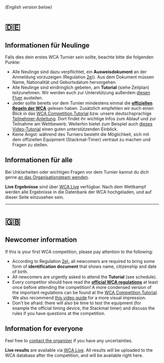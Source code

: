 *(English version below)*

# 🇩🇪

## Informationen für Neulinge
Falls dies dein erstes WCA Turnier sein sollte, beachte bitte die folgenden Punkte:

- Alle Neulinge sind dazu verpflichtet, ein **Ausweisdokument** an der Anmeldung vorzuzeigen (Regulation [2e](https://www.worldcubeassociation.org/regulations/#2e))). Aus dem Dokument müssen Name, Nationalität und Geburtsdatum hervorgehen.
- Alle Neulinge sind eindringlich gebeten, am **Tutorial** (siehe Zeitplan) teilzunehmen. Wir werden euch zur Unterstützung außerdem [diesen Flyer](https://drive.google.com/file/d/1NVO-icO_VEObBvKCGAN-gZo-HXHXEMqY/view?usp=sharing) austeilen.
- Jeder sollte bereits vor dem Turnier mindestens einmal die **[offiziellen Regeln der WCA](https://www.worldcubeassociation.org/regulations/translations/german/)** gelesen haben. Zusätzlich empfehlen wir euch einen Blick in das [WCA Competition Tutorial](https://documents.worldcubeassociation.org/edudoc/competitor-tutorial/tutorial.pdf) bzw. unsere deutschsprachige [Teilnehmer-Anleitung](https://www.germancubeassociation.de/anleitungen/). Dort findet ihr wichtige Infos zum Ablauf und zur Teilnahme am Wettbewerb. Weiterhin bietet zum Beispiel auch [dieses Video-Tutorial](https://www.youtube.com/watch?v=dPL3eV-A0ww) einen guten unterstützenden Einblick.
- Keine Angst: während des Turniers besteht die Möglichkeit, sich mit dem offiziellen Equipment (Stackmat-Timer) vertraut zu machen und Fragen zu stellen.

## Informationen für alle
Bei Unklarheiten oder wichtigen Fragen vor dem Turnier kannst du dich gerne [an das Organisationsteam wenden](mailto:rlp-open@googlegroups.com).

**Live Ergebnisse** sind über [WCA Live](https://live.worldcubeassociation.org/) verfügbar. Nach dem Wettkampf werden alle Ergebnisse in die Datenbank der WCA hochgeladen, und auf dieser Seite einzusehen sein.

---

# 🇬🇧

## Newcomer information
If this is your first WCA competition, please pay attention to the following:

- According to Regulation [2e)](https://www.worldcubeassociation.org/regulations/#2e), all newcomers are required to bring some form of **identification document** that shows name, citizenship and date of birth.
- All newcomers are urgently asked to attend the **Tutorial** (see schedule).
- Every competitor should have read the **[official WCA regulations](https://www.worldcubeassociation.org/regulations)** at least once before attending the competition! A more condensed version of the important regulations can be found at the [WCA Competition Tutorial](https://documents.worldcubeassociation.org/edudoc/competitor-tutorial/tutorial.pdf). We also recommend [this video guide](https://www.youtube.com/watch?v=dPL3eV-A0ww) for a more visual impression.
- Don't be afraid: there will also be time to test the equipment (for example the official timing device, the Stackmat timer) and discuss the rules if you have questions at the competition.

## Information for everyone
Feel free to [contact the organizer](mailto:rlp-open@googlegroups.com) if you have any uncertainties.

**Live results** are available via [WCA Live](https://live.worldcubeassociation.org/). All results will be uploaded to the WCA database after the competition, and will be available right here.
